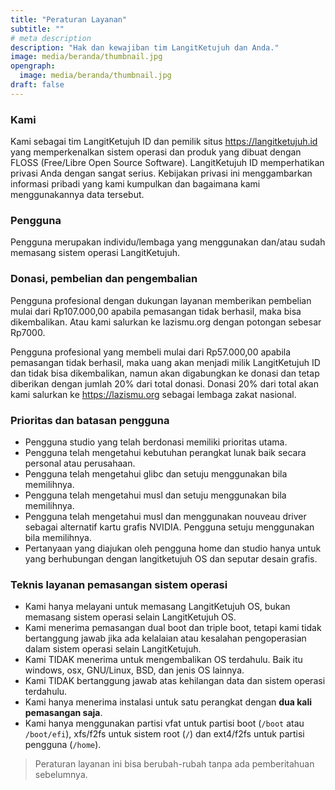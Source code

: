 ```yaml
---
title: "Peraturan Layanan"
subtitle: ""
# meta description
description: "Hak dan kewajiban tim LangitKetujuh dan Anda."
image: media/beranda/thumbnail.jpg
opengraph:
  image: media/beranda/thumbnail.jpg
draft: false
---
```


### Kami

Kami sebagai tim LangitKetujuh ID dan pemilik situs https://langitketujuh.id yang memperkenalkan sistem operasi dan produk yang dibuat dengan FLOSS (Free/Libre Open Source Software). LangitKetujuh ID memperhatikan privasi Anda dengan sangat serius. Kebijakan privasi ini menggambarkan informasi pribadi yang kami kumpulkan dan bagaimana kami menggunakannya data tersebut.

### Pengguna

Pengguna merupakan individu/lembaga yang menggunakan dan/atau sudah memasang sistem operasi LangitKetujuh.

### Donasi, pembelian dan pengembalian

Pengguna profesional dengan dukungan layanan memberikan pembelian mulai dari Rp107.000,00 apabila pemasangan tidak berhasil, maka bisa dikembalikan. Atau kami salurkan ke lazismu.org dengan potongan sebesar Rp7000.

Pengguna profesional yang membeli mulai dari Rp57.000,00 apabila pemasangan tidak berhasil, maka uang akan menjadi milik LangitKetujuh ID dan tidak bisa dikembalikan, namun akan digabungkan ke donasi dan tetap diberikan dengan jumlah 20% dari total donasi. Donasi 20% dari total akan kami salurkan ke https://lazismu.org sebagai lembaga zakat nasional.

### Prioritas dan batasan pengguna

  * Pengguna studio yang telah berdonasi memiliki prioritas utama.
  * Pengguna telah mengetahui kebutuhan perangkat lunak baik secara personal atau perusahaan.
  * Pengguna telah mengetahui glibc dan setuju menggunakan bila memilihnya.
  * Pengguna telah mengetahui musl dan setuju menggunakan bila memilihnya.
  * Pengguna telah mengetahui musl dan menggunakan nouveau driver sebagai alternatif kartu grafis NVIDIA. Pengguna setuju menggunakan bila memilihnya.
  * Pertanyaan yang diajukan oleh pengguna home dan studio hanya untuk yang berhubungan dengan langitketujuh OS dan seputar desain grafis.

### Teknis layanan pemasangan sistem operasi

  * Kami hanya melayani untuk memasang LangitKetujuh OS, bukan memasang sistem operasi selain LangitKetujuh OS.
  * Kami menerima pemasangan dual boot dan triple boot, tetapi kami tidak bertanggung jawab jika ada kelalaian atau kesalahan pengoperasian dalam sistem operasi selain LangitKetujuh.
  * Kami TIDAK menerima untuk mengembalikan OS terdahulu. Baik itu windows, osx, GNU/Linux, BSD, dan jenis OS lainnya.
  * Kami TIDAK bertanggung jawab atas kehilangan data dan sistem operasi terdahulu.
  * Kami hanya menerima instalasi untuk satu perangkat dengan **dua kali pemasangan saja**.
  * Kami hanya menggunakan partisi vfat untuk partisi boot (`/boot` atau `/boot/efi`), xfs/f2fs untuk sistem root (`/`) dan ext4/f2fs untuk partisi pengguna (`/home`).

> Peraturan layanan ini bisa berubah-rubah tanpa ada pemberitahuan sebelumnya.
